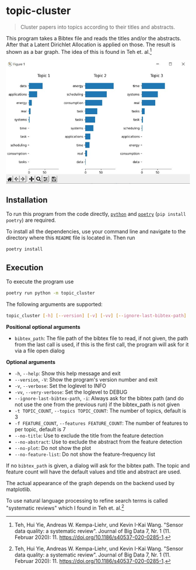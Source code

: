# topic-cluster

> Cluster papers into topics according to their titles and abstracts.

This program takes a Bibtex file and reads the titles and/or the
abstracts. After that a Latent Dirichlet Allocation is applied on those.
The result is shown as a bar graph. The idea of this is found in Teh et.
al.[^1]

![image](docs/screenshot.jpg)

## Installation

To run this program from the code directly, [`python`](https://www.python.org/) and [`poetry`](https://python-poetry.org/) (`pip install poetry`) are required.

To install all the dependencies, use your command line and navigate to the directory where this `README` file is located in. Then run

```bash
poetry install
```

## Execution

To execute the program use
```bash
poetry run python -m topic_cluster
```

The following arguments are supported:

``` bash
topic_cluster [-h] [--version] [-v] [-vv] [--ignore-last-bibtex-path] [-t TOPIC_COUNT] [-f FEATURE_COUNT] [--no-title] [--no-abstract] [--no-plot] [--no-feature-list] [bibtex_path]
```

**Positional optional arguments**

  - `bibtex_path`: The file path of the bibtex file to read, if not given, the path from
    the last call is used, if this is the first call, the program will ask for it via a
    file open dialog

**Optional arguments**

  - `-h`, `--help`:            Show this help message and exit
  - `--version`, `-V`:         Show the program's version number and exit
  - `-v`, `--verbose`:         Set the loglevel to INFO
  - `-vv`, `--very-verbose`:   Set the loglevel to DEBUG
  - `--ignore-last-bibtex-path`, `-i`:
                               Always ask for the bibtex path (and do not use the one
                               from the previous run) if the bibtex_path is not given
  - `-t TOPIC_COUNT`, `--topics TOPIC_COUNT`:
                               The number of topics, default is 3
  - `-f FEATURE_COUNT`, `--features FEATURE_COUNT`:
                               The number of features to per topic, default is 7
  - `--no-title`:              Use to exclude the title from the feature detection
  - `--no-abstract`:           Use to exclude the abstract from the feature detection
  - `--no-plot`:               Do not show the plot
  - `--no-feature-list`:       Do not show the feature-frequency list

If no `bibtex_path` is given, a dialog will ask for the bibtex path. The
topic and feature count will have the default values and title and
abstract are used.

The actual appearance of the graph depends on the backend used by
matplotlib.

To use natural language processing to refine search terms is called
"systematic reviews" which I found in Teh et. al.[^1]

[^1]: Teh, Hui Yie, Andreas W. Kempa-Liehr, und Kevin I-Kai Wang.
    "Sensor data quality: a systematic review". Journal of Big Data 7,
    Nr. 1 (11. Februar 2020): 11. <https://doi.org/10.1186/s40537-020-0285-1>.
